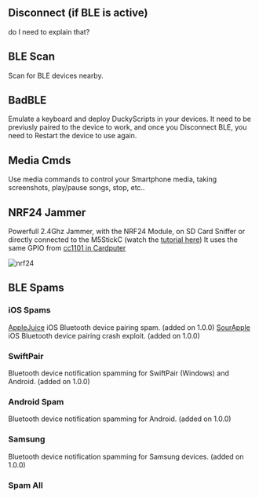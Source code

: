 ## Disconnect (if BLE is active)
do I need to explain that?

## BLE Scan
Scan for BLE devices nearby.

## BadBLE
Emulate a keyboard and deploy DuckyScripts in your devices.
It need to be previusly paired to the device to work, and once you Disconnect BLE, you need to Restart the device to use again.

## Media Cmds
Use media commands to control your Smartphone media, taking screenshots, play/pause songs, stop, etc..

## NRF24 Jammer
Powerfull 2.4Ghz Jammer, with the NRF24 Module, on SD Card Sniffer or directly connected to the M5StickC (watch the [tutorial here](https://youtu.be/RVQrfghGVqw))
It uses the same GPIO from [cc1101 in Cardputer](https://github.com/pr3y/Bruce/wiki/CC1101#cardputer)

![nrf24](https://github.com/user-attachments/assets/afe10f16-b040-441e-90d6-131e18c67642)


## BLE Spams
### iOS Spams
[AppleJuice](https://github.com/ECTO-1A/AppleJuice) iOS Bluetooth device pairing spam. (added on 1.0.0)
[SourApple](https://github.com/RapierXbox/ESP32-Sour-Apple) iOS Bluetooth device pairing crash exploit. (added on 1.0.0)

### SwiftPair
Bluetooth device notification spamming for SwiftPair (Windows) and Android. (added on 1.0.0)

### Android Spam
Bluetooth device notification spamming for Android. (added on 1.0.0)

### Samsung
Bluetooth device notification spamming for Samsung devices. (added on 1.0.0)

### Spam All
